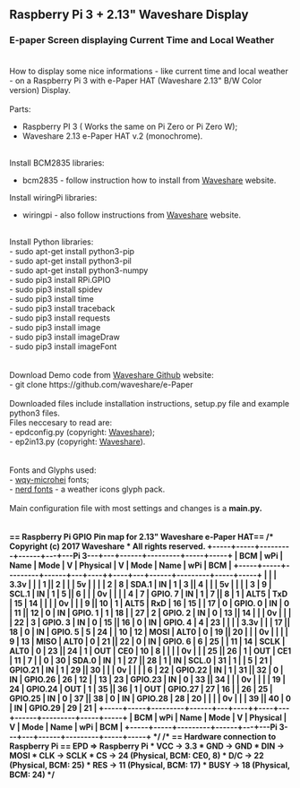 ## Raspberry Pi 3 + 2.13" Waveshare Display
### E-paper Screen displaying Current Time and Local Weather <br><br>

How to display some nice informations - like current time and local weather - on a Raspberry Pi 3 with e-Paper HAT (Waveshare 2.13" B/W Color version) Display.<br>
<br>
Parts:<br>
- Raspberry PI 3 ( Works the same on Pi Zero or Pi Zero W);<br>
- Waveshare 2.13 e-Paper HAT v.2 (monochrome).<br><br>

Install BCM2835 libraries:<br>
- bcm2835 - follow instruction how to install from <a href="https://www.waveshare.com/wiki/2.13inch_e-Paper_HAT">Waveshare</a> website.<br>

Install wiringPi libraries:<br>
- wiringpi - also follow instructions from <a href="https://www.waveshare.com/wiki/2.13inch_e-Paper_HAT">Waveshare</a> website.<br>
<br>
Install Python libraries:<br>
- sudo apt-get install python3-pip<br>
- sudo apt-get install python3-pil<br>
- sudo apt-get install python3-numpy<br>
- sudo pip3 install RPi.GPIO<br>
- sudo pip3 install spidev<br>
- sudo pip3 install time<br>
- sudo pip3 install traceback<br>
- sudo pip3 install requests<br>
- sudo pip3 install image<br>
- sudo pip3 install imageDraw<br>
- sudo pip3 install imageFont<br>
<br>
<br>
Download Demo code from <a href="https://github.com/waveshare/e-Paper">Waveshare Github</a> website:<br>
- git clone https://github.com/waveshare/e-Paper
<br><br>
Downloaded files include installation instructions, setup.py file and example python3 files.<br>
Files neccesary to read are:<br>
- epdconfig.py (copyright: <a href="https://www.waveshare.com/wiki/2.13inch_e-Paper_HAT">Waveshare</a>);<br>
- ep2in13.py (copyright: <a href="https://www.waveshare.com/wiki/2.13inch_e-Paper_HAT">Waveshare</a>).<br><br>
<br>
Fonts and Glyphs used:<br>
- <a href="https://github.com/anthonyfok/fonts-wqy-microhei">wqy-microhei</a> fonts;<br>
- <a href="https://github.com/ryanoasis/nerd-fonts">nerd fonts</a> - a weather icons glyph pack.<br>
<br>
Main configuration file with most settings and changes is a <b>main.py<b>.<br>
<br>
<br>
== Raspberry Pi GPIO Pin map for 2.13" Waveshare e-Paper HAT==
/* Copyright (c) 2017 Waveshare
 * All rights reserved.
 +-----+-----+---------+------+---+---Pi 3---+---+------+---------+-----+-----+
 | BCM | wPi |   Name  | Mode | V | Physical | V | Mode | Name    | wPi | BCM |
 +-----+-----+---------+------+---+----++----+---+------+---------+-----+-----+
 |     |     |    3.3v |      |   |  1 || 2  |   |      | 5v      |     |     |
 |   2 |   8 |   SDA.1 |   IN | 1 |  3 || 4  |   |      | 5v      |     |     |
 |   3 |   9 |   SCL.1 |   IN | 1 |  5 || 6  |   |      | 0v      |     |     |
 |   4 |   7 | GPIO. 7 |   IN | 1 |  7 || 8  | 1 | ALT5 | TxD     | 15  | 14  |
 |     |     |      0v |      |   |  9 || 10 | 1 | ALT5 | RxD     | 16  | 15  |
 |  17 |   0 | GPIO. 0 |   IN | 0 | 11 || 12 | 0 | IN   | GPIO. 1 | 1   | 18  |
 |  27 |   2 | GPIO. 2 |   IN | 0 | 13 || 14 |   |      | 0v      |     |     |
 |  22 |   3 | GPIO. 3 |   IN | 0 | 15 || 16 | 0 | IN   | GPIO. 4 | 4   | 23  |
 |     |     |    3.3v |      |   | 17 || 18 | 0 | IN   | GPIO. 5 | 5   | 24  |
 |  10 |  12 |    MOSI | ALT0 | 0 | 19 || 20 |   |      | 0v      |     |     |
 |   9 |  13 |    MISO | ALT0 | 0 | 21 || 22 | 0 | IN   | GPIO. 6 | 6   | 25  |
 |  11 |  14 |    SCLK | ALT0 | 0 | 23 || 24 | 1 | OUT  | CE0     | 10  | 8   |
 |     |     |      0v |      |   | 25 || 26 | 1 | OUT  | CE1     | 11  | 7   |
 |   0 |  30 |   SDA.0 |   IN | 1 | 27 || 28 | 1 | IN   | SCL.0   | 31  | 1   |
 |   5 |  21 | GPIO.21 |   IN | 1 | 29 || 30 |   |      | 0v      |     |     |
 |   6 |  22 | GPIO.22 |   IN | 1 | 31 || 32 | 0 | IN   | GPIO.26 | 26  | 12  |
 |  13 |  23 | GPIO.23 |   IN | 0 | 33 || 34 |   |      | 0v      |     |     |
 |  19 |  24 | GPIO.24 |  OUT | 1 | 35 || 36 | 1 | OUT  | GPIO.27 | 27  | 16  |
 |  26 |  25 | GPIO.25 |   IN | 0 | 37 || 38 | 0 | IN   | GPIO.28 | 28  | 20  |
 |     |     |      0v |      |   | 39 || 40 | 0 | IN   | GPIO.29 | 29  | 21  |
 +-----+-----+---------+------+---+----++----+---+------+---------+-----+-----+
 | BCM | wPi |   Name  | Mode | V | Physical | V | Mode | Name    | wPi | BCM |
 +-----+-----+---------+------+---+---Pi 3---+---+------+---------+-----+-----+
*/
/*
  == Hardware connection to Raspberry Pi ==
    EPD    =>    Raspberry Pi
  * VCC    ->    3.3
  * GND    ->    GND
  * DIN    ->    MOSI
  * CLK    ->    SCLK
  * CS     ->    24 (Physical, BCM: CE0, 8)
  * D/C    ->    22 (Physical, BCM: 25)
  * RES    ->    11 (Physical, BCM: 17)
  * BUSY   ->    18 (Physical, BCM: 24)
*/